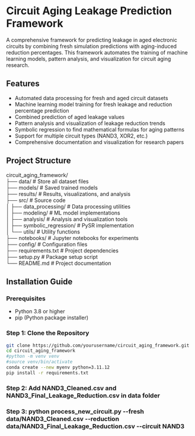 # Circuit Aging Leakage Prediction Framework

A comprehensive framework for predicting leakage in aged electronic circuits by combining fresh simulation predictions with aging-induced reduction percentages. This framework automates the training of machine learning models, pattern analysis, and visualization for circuit aging research.

## Features

- Automated data processing for fresh and aged circuit datasets
- Machine learning model training for fresh leakage and reduction percentage prediction
- Combined prediction of aged leakage values
- Pattern analysis and visualization of leakage reduction trends
- Symbolic regression to find mathematical formulas for aging patterns
- Support for multiple circuit types (NAND3, XOR2, etc.)
- Comprehensive documentation and visualization for research papers

## Project Structure          
circuit_aging_framework/             
├── data/                    # Store all dataset files       
├── models/                  # Saved trained models        
├── results/                 # Results, visualizations, and analysis         
├── src/                     # Source code           
│   ├── data_processing/         # Data processing utilities         
│   ├── modeling/                # ML model implementations       
│   ├── analysis/                # Analysis and visualization tools       
│   ├── symbolic_regression/     # PySR implementation         
│   └── utils/                   # Utility functions       
├── notebooks/               # Jupyter notebooks for experiments       
├── config/                  # Configuration files        
├── requirements.txt         # Project dependencies      
├── setup.py                 # Package setup script       
└── README.md                # Project documentation         


## Installation Guide

### Prerequisites

- Python 3.8 or higher
- pip (Python package installer)

### Step 1: Clone the Repository

```bash
git clone https://github.com/yourusername/circuit_aging_framework.git
cd circuit_aging_framework
#python -m venv venv
#source venv/bin/activate
conda create --new myenv python=3.11.12
pip install -r requirements.txt
```
### Step 2: Add NAND3_Cleaned.csv and NAND3_Final_Leakage_Reduction.csv in data folder
### Step 3: python process_new_circuit.py --fresh data/NAND3_Cleaned.csv --reduction data/NAND3_Final_Leakage_Reduction.csv --circuit NAND3
